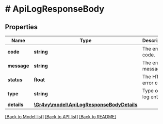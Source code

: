 # # ApiLogResponseBody

## Properties

Name | Type | Description | Notes
------------ | ------------- | ------------- | -------------
**code** | **string** | The error code. | [optional]
**message** | **string** | The error message. | [optional]
**status** | **float** | The HTTP error code. | [optional]
**type** | **string** | Type of the log entry. | [optional]
**details** | [**\Gr4vy\model\ApiLogResponseBodyDetails**](ApiLogResponseBodyDetails.md) |  | [optional]

[[Back to Model list]](../../README.md#models) [[Back to API list]](../../README.md#endpoints) [[Back to README]](../../README.md)
